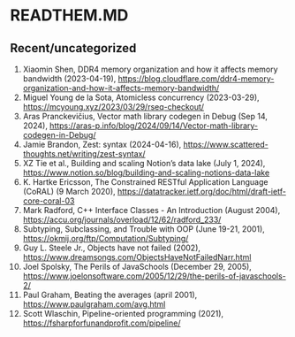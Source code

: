 # READTHEM.MD
## Recent/uncategorized

1. Xiaomin Shen, DDR4 memory organization and how it affects memory bandwidth (2023-04-19), https://blog.cloudflare.com/ddr4-memory-organization-and-how-it-affects-memory-bandwidth/
2. Miguel Young de la Sota, Atomicless concurrency (2023-03-29), https://mcyoung.xyz/2023/03/29/rseq-checkout/
3. Aras Pranckevičius, Vector math library codegen in Debug (Sep 14, 2024), https://aras-p.info/blog/2024/09/14/Vector-math-library-codegen-in-Debug/
4. Jamie Brandon, Zest: syntax (2024-04-16), https://www.scattered-thoughts.net/writing/zest-syntax/
5. XZ Tie et al., Building and scaling Notion’s data lake (July 1, 2024), https://www.notion.so/blog/building-and-scaling-notions-data-lake
6. K. Hartke Ericsson, The Constrained RESTful Application Language (CoRAL) (9 March 2020), https://datatracker.ietf.org/doc/html/draft-ietf-core-coral-03
7. Mark Radford, C++ Interface Classes - An Introduction (August 2004), https://accu.org/journals/overload/12/62/radford_233/
8. Subtyping, Subclassing, and Trouble with OOP (June 19-21, 2001), https://okmij.org/ftp/Computation/Subtyping/
9. Guy L. Steele Jr., Objects have not failed (2002), https://www.dreamsongs.com/ObjectsHaveNotFailedNarr.html
10. Joel Spolsky, The Perils of JavaSchools (December 29, 2005), https://www.joelonsoftware.com/2005/12/29/the-perils-of-javaschools-2/
11. Paul Graham, Beating the averages (april 2001), https://www.paulgraham.com/avg.html
12. Scott Wlaschin, Pipeline-oriented programming (2021), https://fsharpforfunandprofit.com/pipeline/
